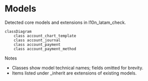 # Models

Detected core models and extensions in l10n_latam_check.

```mermaid
classDiagram
    class account_chart_template
    class account_journal
    class account_payment
    class account_payment_method
```

Notes
- Classes show model technical names; fields omitted for brevity.
- Items listed under _inherit are extensions of existing models.
